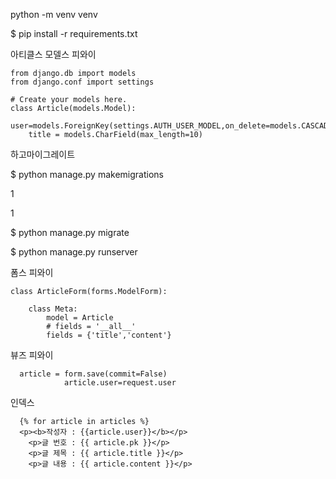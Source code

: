 python -m venv venv

$ pip install -r requirements.txt

아티클스 모델스 피와이 

```
from django.db import models
from django.conf import settings

# Create your models here.
class Article(models.Model):
    user=models.ForeignKey(settings.AUTH_USER_MODEL,on_delete=models.CASCADE)
    title = models.CharField(max_length=10)
```

하고마이그레이트 

$ python manage.py makemigrations

1 

1

$ python manage.py migrate

$ python manage.py runserver

폼스 피와이 

```
class ArticleForm(forms.ModelForm):

    class Meta:
        model = Article
        # fields = '__all__'
        fields = {'title','content'}

```

뷰즈 피와이

```
  article = form.save(commit=False)
            article.user=request.user
```

인덱스 

```
  {% for article in articles %}
  <p><b>작성자 : {{article.user}}</b></p>
    <p>글 번호 : {{ article.pk }}</p>
    <p>글 제목 : {{ article.title }}</p>
    <p>글 내용 : {{ article.content }}</p>
```

